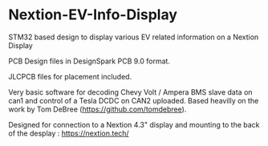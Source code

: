 # Nextion-EV-Info-Display
STM32 based design to display various EV related information on a Nextion Display

PCB Design files in DesignSpark PCB 9.0 format.

JLCPCB files for placement included.

Very basic software for decoding Chevy Volt / Ampera BMS slave data on can1 and control of a Tesla DCDC on CAN2 uploaded. Based heavilly on the work by Tom DeBree (https://github.com/tomdebree).

Designed for connection to a Nextion 4.3" display and mounting to the back of the desplay : https://nextion.tech/

